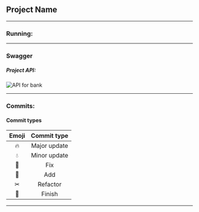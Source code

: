 ## Project Name

<hr>

### Running:

[//]: # ()

[//]: # (    1&#41; Running by jar download jusan-spring-cli.jar and paste command: )

[//]: # ()

[//]: # (`java -jar jusan-spring-cli.jar`)

[//]: # (    )

[//]: # (    2&#41; Running by war download jusan-spring-cli.war and paste commands:)

[//]: # (    )

[//]: # (    jar -xvf MyWar.war)

[//]: # (    cd WEB-INF)

[//]: # (    java -classpath "lib/*:classes/." kz.jusan.spring.bank.cli.jusanspringcli.JusanSpringCliApplication)

<hr>

### Swagger

##### Project API:

![API for bank](image/img.png?raw=true "Title")

<hr>

### Commits:

#### Commit types

| **Emoji** | **Commit type** |
|:---------:|:---------------:|
|    🔥     |  Major update   |
|    💧     |  Minor update   |
|    👾     |       Fix       |
|    🐣     |       Add       |
|    ✂     |    Refactor     |
|    🥂     |     Finish      |

<hr>
